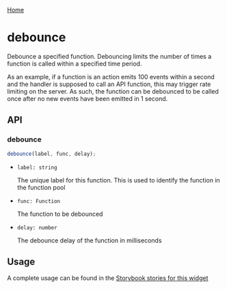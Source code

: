[Home](../README.md)

# debounce

Debounce a specified function. Debouncing limits the number of times a function is called within a
specified time period. 

As an example, if a function is an action emits 100 events within a second and the handler is 
supposed to call an API function, this may trigger rate limiting on the server. As such, the 
function can be debounced to be called once after no new events have been emitted in 1 second.  

## API

### debounce

```jsx
debounce(label, func, delay);
```

-   `label: string`

    The unique label for this function. This is used to identify the function in the function pool

-   `func: Function`

    The function to be debounced

-   `delay: number`

    The debounce delay of the function in milliseconds

## Usage

A complete usage can be found in the [Storybook stories for this widget](../src/misc/debounce/index.stories.tsx)

